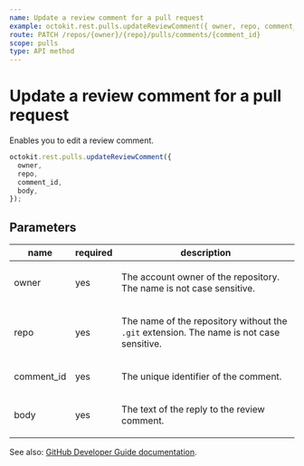 ```yaml
---
name: Update a review comment for a pull request
example: octokit.rest.pulls.updateReviewComment({ owner, repo, comment_id, body })
route: PATCH /repos/{owner}/{repo}/pulls/comments/{comment_id}
scope: pulls
type: API method
---
```


# Update a review comment for a pull request

Enables you to edit a review comment.

```js
octokit.rest.pulls.updateReviewComment({
  owner,
  repo,
  comment_id,
  body,
});
```

## Parameters

<table>
  <thead>
    <tr>
      <th>name</th>
      <th>required</th>
      <th>description</th>
    </tr>
  </thead>
  <tbody>
    <tr><td>owner</td><td>yes</td><td>

The account owner of the repository. The name is not case sensitive.

</td></tr>
<tr><td>repo</td><td>yes</td><td>

The name of the repository without the `.git` extension. The name is not case sensitive.

</td></tr>
<tr><td>comment_id</td><td>yes</td><td>

The unique identifier of the comment.

</td></tr>
<tr><td>body</td><td>yes</td><td>

The text of the reply to the review comment.

</td></tr>
  </tbody>
</table>

See also: [GitHub Developer Guide documentation](https://docs.github.com/rest/reference/pulls#update-a-review-comment-for-a-pull-request).
